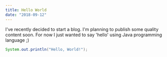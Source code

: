 ```yaml
---
title: Hello World
date: "2018-09-12"
---
```


I've recently decided to start a blog. I'm planning to publish some quality content soon. For now I just wanted to say 'hello' using Java programming language ;)

```java
System.out.println("Hello, World!");
```
